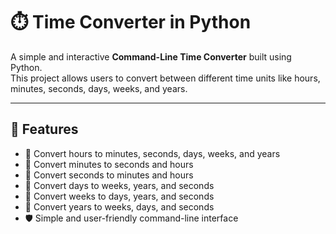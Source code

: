 # ⏱️ Time Converter in Python

A simple and interactive **Command-Line Time Converter** built using Python.  
This project allows users to convert between different time units like hours, minutes, seconds, days, weeks, and years.

---

## 🚀 Features

- 🔄 Convert hours to minutes, seconds, days, weeks, and years
- 🔄 Convert minutes to seconds and hours
- 🔄 Convert seconds to minutes and hours
- 🔄 Convert days to weeks, years, and seconds
- 🔄 Convert weeks to days, years, and seconds
- 🔄 Convert years to weeks, days, and seconds
- 🛡️ Simple and user-friendly command-line interface
